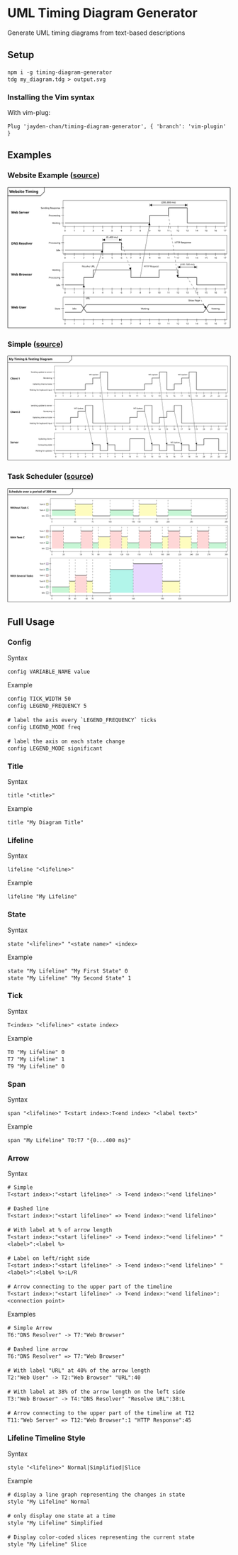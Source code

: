 # UML Timing Diagram Generator
Generate UML timing diagrams from text-based descriptions

## Setup
```
npm i -g timing-diagram-generator
tdg my_diagram.tdg > output.svg
```

### Installing the Vim syntax
With vim-plug:
```
Plug 'jayden-chan/timing-diagram-generator', { 'branch': 'vim-plugin' }
```

## Examples
### Website Example ([source](./examples/2-website.tdg))
![Simple](./examples/2-website.svg)
### Simple ([source](./examples/1-simple.tdg))
![Simple](./examples/1-simple.svg)
### Task Scheduler ([source](./examples/3-scheduler.tdg))
![Simple](./examples/3-scheduler.svg)

## Full Usage

### Config
Syntax
```
config VARIABLE_NAME value
```
Example
```
config TICK_WIDTH 50
config LEGEND_FREQUENCY 5

# label the axis every `LEGEND_FREQUENCY` ticks
config LEGEND_MODE freq

# label the axis on each state change
config LEGEND_MODE significant
```

### Title
Syntax
```
title "<title>"
```
Example
```
title "My Diagram Title"
```

### Lifeline
Syntax
```
lifeline "<lifeline>"
```
Example
```
lifeline "My Lifeline"
```

### State
Syntax
```
state "<lifeline>" "<state name>" <index>
```
Example
```
state "My Lifeline" "My First State" 0
state "My Lifeline" "My Second State" 1
```

### Tick
Syntax
```
T<index> "<lifeline>" <state index>
```
Example
```
T0 "My Lifeline" 0
T7 "My Lifeline" 1
T9 "My Lifeline" 0
```

### Span
Syntax
```
span "<lifeline>" T<start index>:T<end index> "<label text>"
```
Example
```
span "My Lifeline" T0:T7 "{0...400 ms}"
```

### Arrow
Syntax
```
# Simple
T<start index>:"<start lifeline>" -> T<end index>:"<end lifeline>"

# Dashed line
T<start index>:"<start lifeline>" => T<end index>:"<end lifeline>"

# With label at % of arrow length
T<start index>:"<start lifeline>" -> T<end index>:"<end lifeline>" "<label>":<label %>

# Label on left/right side
T<start index>:"<start lifeline>" -> T<end index>:"<end lifeline>" "<label>":<label %>:L/R

# Arrow connecting to the upper part of the timeline
T<start index>:"<start lifeline>" -> T<end index>:"<end lifeline>":<connection point>
```
Examples
```
# Simple Arrow
T6:"DNS Resolver" -> T7:"Web Browser"

# Dashed line arrow
T6:"DNS Resolver" => T7:"Web Browser"

# With label "URL" at 40% of the arrow length
T2:"Web User" -> T2:"Web Browser" "URL":40

# With label at 38% of the arrow length on the left side
T3:"Web Browser" -> T4:"DNS Resolver" "Resolve URL":38:L

# Arrow connecting to the upper part of the timeline at T12
T11:"Web Server" => T12:"Web Browser":1 "HTTP Response":45
```

### Lifeline Timeline Style
Syntax
```
style "<lifeline>" Normal|Simplified|Slice
```
Example
```
# display a line graph representing the changes in state
style "My Lifeline" Normal

# only display one state at a time
style "My Lifeline" Simplified

# Display color-coded slices representing the current state
style "My Lifeline" Slice
```

